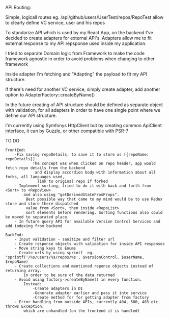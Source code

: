 API Routing:

Simple, logicall routes eg. /api/github/users/UserTest/repos/RepoTest
allow to clearly define VC service, user and his repos 

To standarize API which is used by my React App, on the backend I've decided to create adapters for external API's.
Adapters allow me to fit external response to my API repsponse used inside my application.

I tried to separate Domain logic from Framework to make the code framework agnostic in order to avoid problems
 when changing to other framework

Inside adapter I'm fetching and "Adapting" the payload to fit my API structure.

If there's need for another VC service, simply create adapter, add another option to AdapterFactory::createByName()

In the future creating of API structure should be defined as separate object with validation,
 for all adapters in order to have one single point where 
we define our API structure.

I'm currently using Symfonys HttpClient but by creating common ApiClient interface, it can by Guzzle,
 or other compatible with PSR-7



TO DO

	FrontEnd:
		-Fix saving repoDetails, to save it to store as [{repoName: repoDetails}].
				The concept was when clicked on repo header, app would fetch repo details from the backend
				 and display accordion body with information about all forks, all languages used,
				  link to original repo if forked
		- Implement sorting, tried to do it with back and forth from <Sort> to <RepoView> 
		    and also using "getDerivedStateFromProps".
			 Best possible way that came to my mind would be to use Redux store and store there dispatched 
			 value from <Sort>, then inside <RepoList>
			 sort elements before rendering. Sorting functions also could be moved to separated place.
	 	- In future query API for available Version Control Services and add indexing from backend 
	
    BackEnd:
		- Input validation - sanitize and filter url 
		- Create response objects with validation for inside API responses
		- Move string keys to Enums
		- Create urls by using sprintf  eg. "sprintf('/%s/users/%s/repos/%s', $versionControl, $userName, $repoName)
		- Create collections and mentioned reponse objects instead of returning array. 
		    In order to be sure of the data returned
		- Avoid using factory->createByName() in every function. 
			Instead:
				-Create adapters in DI
				-Generate adapter earlier and pass it into service
				-Create method for for getting adapter from factory
		- Error handling from outside APIs, currently 404, 500, 403 etc. throws Exception, 
		    which are unhandled (on the frontend it is handled)
